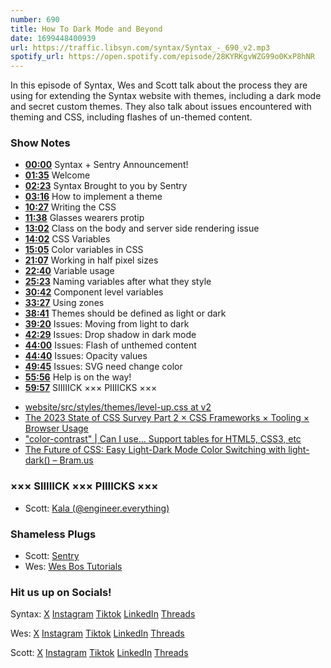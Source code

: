 ```yaml
---
number: 690
title: How To Dark Mode and Beyond
date: 1699448400939
url: https://traffic.libsyn.com/syntax/Syntax_-_690_v2.mp3
spotify_url: https://open.spotify.com/episode/28KYRKgvWZG99o0KxP8hNR
---
```


In this episode of Syntax, Wes and Scott talk about the process they are using for extending the Syntax website with themes, including a dark mode and secret custom themes. They also talk about issues encountered with theming and CSS, including flashes of un-themed content.

### Show Notes

- **[00:00](#t=00:00)** Syntax + Sentry Announcement!
- **[01:35](#t=01:35)** Welcome
- **[02:23](#t=02:23)** Syntax Brought to you by Sentry
- **[03:16](#t=03:16)** How to implement a theme
- **[10:27](#t=10:27)** Writing the CSS
- **[11:38](#t=11:38)** Glasses wearers protip
- **[13:02](#t=13:02)** Class on the body and server side rendering issue
- **[14:02](#t=14:02)** CSS Variables
- **[15:05](#t=15:05)** Color variables in CSS
- **[21:07](#t=21:07)** Working in half pixel sizes
- **[22:40](#t=22:40)** Variable usage
- **[25:23](#t=25:23)** Naming variables after what they style
- **[30:42](#t=30:42)** Component level variables
- **[33:27](#t=33:27)** Using zones
- **[38:41](#t=38:41)** Themes should be defined as light or dark
- **[39:20](#t=39:20)** Issues: Moving from light to dark
- **[42:29](#t=42:29)** Issues: Drop shadow in dark mode
- **[44:00](#t=44:00)** Issues: Flash of unthemed content
- **[44:40](#t=44:40)** Issues: Opacity values
- **[49:45](#t=49:45)** Issues: SVG need change color
- **[55:56](#t=55:56)** Help is on the way!
- **[59:57](#t=59:57)** SIIIIICK ××× PIIIICKS ×××

* [website/src/styles/themes/level-up.css at v2](https://github.com/syntaxfm/website/blob/v2/src/styles/themes/level-up.css)
* [The 2023 State of CSS Survey Part 2 × CSS Frameworks × Tooling × Browser Usage](https://syntax.fm/show/678/the-2023-state-of-css-survey-part-2-css-frameworks-tooling-browser-usage)
* ["color-contrast" | Can I use... Support tables for HTML5, CSS3, etc](https://caniuse.com/?search=color-contrast)
* [The Future of CSS: Easy Light-Dark Mode Color Switching with light-dark() – Bram.us](https://www.bram.us/2023/10/09/the-future-of-css-easy-light-dark-mode-color-switching-with-light-dark/)

### ××× SIIIIICK ××× PIIIICKS ×××

- Scott: [Kala (@engineer.everything)](https://www.tiktok.com/@engineer.everything)

### Shameless Plugs

- Scott: [Sentry](https://sentry.io)
- Wes: [Wes Bos Tutorials](https://wesbos.com/courses)

### Hit us up on Socials!

Syntax: [X](https://twitter.com/syntaxfm) [Instagram](https://www.instagram.com/syntax_fm/) [Tiktok](https://www.tiktok.com/@syntaxfm) [LinkedIn](https://www.linkedin.com/company/96077407/admin/feed/posts/) [Threads](https://www.threads.net/@syntax_fm)

Wes: [X](https://twitter.com/wesbos) [Instagram](https://www.instagram.com/wesbos/) [Tiktok](https://www.tiktok.com/@wesbos) [LinkedIn](https://www.linkedin.com/in/wesbos/) [Threads](https://www.threads.net/@wesbos)

Scott: [X](https://twitter.com/stolinski) [Instagram](https://www.instagram.com/stolinski/) [Tiktok](https://www.tiktok.com/@stolinski) [LinkedIn](https://www.linkedin.com/in/stolinski/) [Threads](https://www.threads.net/@stolinski)
